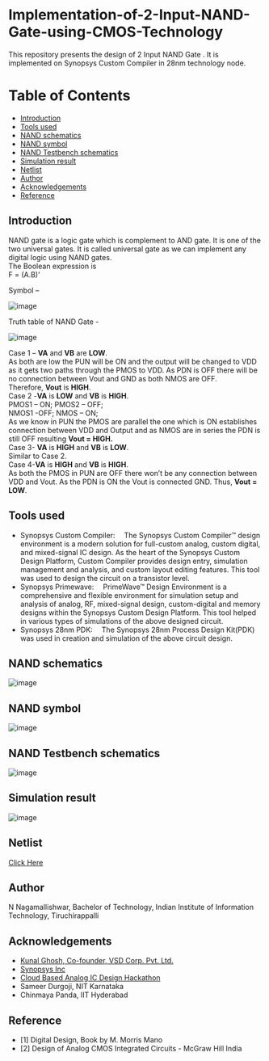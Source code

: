 # Implementation-of-2-Input-NAND-Gate-using-CMOS-Technology<br/>
This repository presents the design of 2 Input NAND Gate . It is implemented on Synopsys Custom Compiler in 28nm technology node.<br/>
# Table of Contents<br/>
* [Introduction](https://github.com/N-Nagamallishwar/Implementation-of-2-Input-NAND-Gate-using-CMOS-Technology/blob/main/README.md#Introduction)<br/>
* [Tools used](https://github.com/N-Nagamallishwar/Implementation-of-2-Input-NAND-Gate-using-CMOS-Technology/blob/main/README.md#Tools-used)<br/>
* [NAND schematics](https://github.com/N-Nagamallishwar/Implementation-of-2-Input-NAND-Gate-using-CMOS-Technology/blob/main/README.md#NAND-schematics)<br/>
 * [NAND symbol](https://github.com/N-Nagamallishwar/Implementation-of-2-Input-NAND-Gate-using-CMOS-Technology/blob/main/README.md#NAND-symbol)<br/>
 * [NAND Testbench schematics](https://github.com/N-Nagamallishwar/Implementation-of-2-Input-NAND-Gate-using-CMOS-Technology/blob/main/README.md#NAND-Testbench-schematics)<br/>
 * [Simulation result](https://github.com/N-Nagamallishwar/Implementation-of-2-Input-NAND-Gate-using-CMOS-Technology/blob/main/README.md#Simulation-result)<br/>
 * [Netlist](https://github.com/N-Nagamallishwar/Implementation-of-2-Input-NAND-Gate-using-CMOS-Technology/blob/main/README.md#Netlist)<br/>
 * [Author](https://github.com/N-Nagamallishwar/Implementation-of-2-Input-NAND-Gate-using-CMOS-Technology/blob/main/README.md#Author)<br/>
 * [Acknowledgements](https://github.com/N-Nagamallishwar/Implementation-of-2-Input-NAND-Gate-using-CMOS-Technology/blob/main/README.md#Acknowledgements)<br/>
 * [Reference](https://github.com/N-Nagamallishwar/Implementation-of-2-Input-NAND-Gate-using-CMOS-Technology/blob/main/README.md#Reference)<br/>

## Introduction<br/>
NAND gate is a logic gate which is
complement to AND gate. It is one of the two
universal gates. It is called universal gate as
we can implement any digital logic using
NAND gates.<br/>
The Boolean expression is<br/>
 F = (A.B)’<br/>

Symbol –<br/>

![image](https://user-images.githubusercontent.com/71274647/156173746-140f3d6b-78b3-403e-9772-d400ce67ddf9.png)


Truth table of NAND Gate -<br/>

![image](https://user-images.githubusercontent.com/71274647/156173787-cd5cdd8d-d61e-4d33-abc9-89ee6be5d852.png)

Case 1 – **VA** and **VB** are **LOW**.<br/>
As both are low the PUN will be ON and the
output will be changed to VDD as it gets two
paths through the PMOS to VDD. As PDN is
OFF there will be no connection between Vout
and GND as both NMOS are OFF.<br/>
Therefore, **Vout** is **HIGH**.<br/>
Case 2 -**VA** is **LOW** and **VB** is **HIGH**.<br/>
PMOS1 – ON; PMOS2 – OFF;<br/> 
NMOS1 -OFF; NMOS – ON; <br/>
As we know in PUN the PMOS
are parallel the one which is ON establishes
connection between VDD and Output and as
NMOS are in series the PDN is still OFF
resulting **Vout = HIGH.**<br/>
Case 3- **VA** is **HIGH** and **VB** is **LOW**.<br/>
Similar to Case 2.<br/>
Case 4-**VA** is **HIGH** and **VB** is **HIGH**.<br/>
As both the PMOS in PUN are OFF there
won’t be any connection between VDD and Vout.
As the PDN is ON the Vout is connected GND.
Thus, **Vout = LOW**.<br/>
## Tools used<br/>
* Synopsys Custom Compiler:  The Synopsys Custom Compiler™ design environment is a modern solution for full-custom analog, custom digital, and mixed-signal IC design. As the heart of the Synopsys Custom Design Platform, Custom Compiler provides design entry, simulation management and analysis, and custom layout editing features. This tool was used to design the circuit on a transistor level.<br/>
* Synopsys Primewave:  PrimeWave™ Design Environment is a comprehensive and flexible environment for simulation setup and analysis of analog, RF, mixed-signal design, custom-digital and memory designs within the Synopsys Custom Design Platform. This tool helped in various types of simulations of the above designed circuit.<br/>
* Synopsys 28nm PDK:  The Synopsys 28nm Process Design Kit(PDK) was used in creation and simulation of the above circuit design.<br/>

## NAND schematics<br/>
![image](https://user-images.githubusercontent.com/71274647/156173500-233e1985-8616-49fe-9482-2ca4d27d092d.png)

## NAND symbol<br/>
![image](https://user-images.githubusercontent.com/71274647/156173543-f6232db1-0628-4a76-93cb-98532146aa65.png)


## NAND Testbench schematics<br/>
![image](https://user-images.githubusercontent.com/71274647/156173442-8e6bacdd-44d6-4cef-a7b0-181bf9fdda6e.png)

## Simulation result<br/>
![image](https://user-images.githubusercontent.com/71274647/156173349-c7b51a93-cc42-42f8-ae1f-ae7d1e00c318.png)


## Netlist<br/>
[Click Here](https://github.com/N-Nagamallishwar/Implementation-of-2-Input-NAND-Gate-using-CMOS-Technology/commit/aa96b99b026abd4b3fbaa7326bf2bb0bd9b03e9c)<br/>
    
## Author<br/>
N Nagamallishwar, Bachelor of Technology, Indian Institute of Information Technology, Tiruchirappalli
## Acknowledgements<br/>
* [Kunal Ghosh, Co-founder, VSD Corp. Pvt. Ltd.](https://www.linkedin.com/in/kunal-ghosh-vlsisystemdesign-com-28084836/)<br/>
* [Synopsys Inc](https://www.synopsys.com/)<br/>
* [Cloud Based Analog IC Design Hackathon](https://www.iith.ac.in/events/2022/02/15/Cloud-Based-Analog-IC-Design-Hackathon/)<br/>
* Sameer Durgoji, NIT Karnataka<br/>
* Chinmaya Panda, IIT Hyderabad<br/>

## Reference<br/>
* [1] Digital Design,
Book by M. Morris Mano
* [2] Design of Analog CMOS Integrated Circuits -
McGraw Hill India
